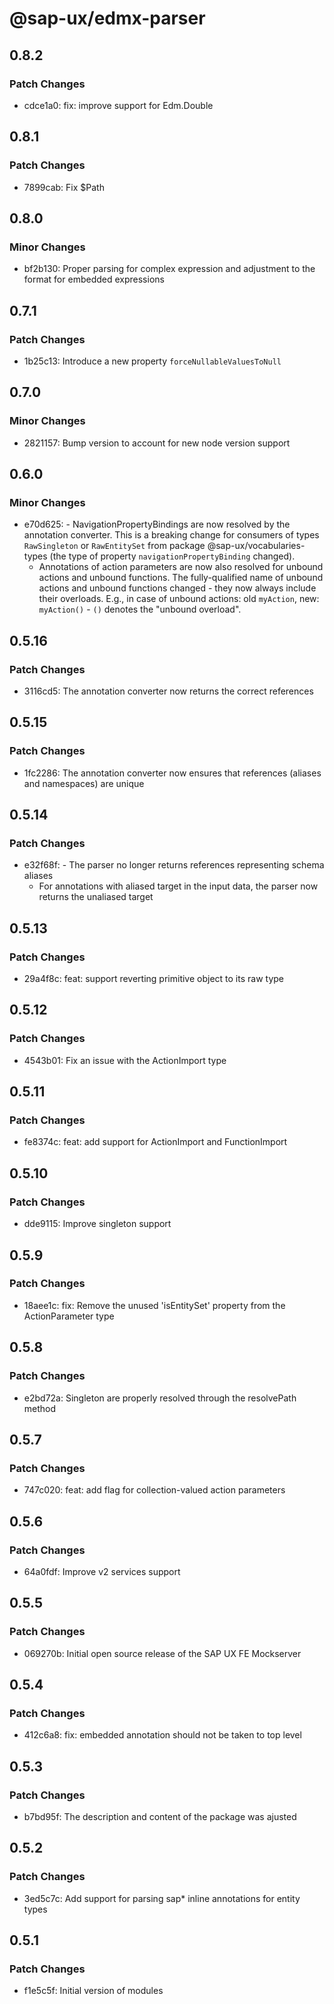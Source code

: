 # @sap-ux/edmx-parser

## 0.8.2

### Patch Changes

-   cdce1a0: fix: improve support for Edm.Double

## 0.8.1

### Patch Changes

-   7899cab: Fix $Path

## 0.8.0

### Minor Changes

-   bf2b130: Proper parsing for complex expression and adjustment to the format for embedded expressions

## 0.7.1

### Patch Changes

-   1b25c13: Introduce a new property `forceNullableValuesToNull`

## 0.7.0

### Minor Changes

-   2821157: Bump version to account for new node version support

## 0.6.0

### Minor Changes

-   e70d625: - NavigationPropertyBindings are now resolved by the annotation converter. This is a breaking change for consumers of types `RawSingleton` or `RawEntitySet` from package @sap-ux/vocabularies-types (the type of property `navigationPropertyBinding` changed).
    -   Annotations of action parameters are now also resolved for unbound actions and unbound functions. The fully-qualified name of unbound actions and unbound functions changed - they now always include their overloads. E.g., in case of unbound actions: old `myAction`, new: `myAction()` - `()` denotes the "unbound overload".

## 0.5.16

### Patch Changes

-   3116cd5: The annotation converter now returns the correct references

## 0.5.15

### Patch Changes

-   1fc2286: The annotation converter now ensures that references (aliases and namespaces) are unique

## 0.5.14

### Patch Changes

-   e32f68f: - The parser no longer returns references representing schema aliases
    -   For annotations with aliased target in the input data, the parser now returns the unaliased target

## 0.5.13

### Patch Changes

-   29a4f8c: feat: support reverting primitive object to its raw type

## 0.5.12

### Patch Changes

-   4543b01: Fix an issue with the ActionImport type

## 0.5.11

### Patch Changes

-   fe8374c: feat: add support for ActionImport and FunctionImport

## 0.5.10

### Patch Changes

-   dde9115: Improve singleton support

## 0.5.9

### Patch Changes

-   18aee1c: fix: Remove the unused 'isEntitySet' property from the ActionParameter type

## 0.5.8

### Patch Changes

-   e2bd72a: Singleton are properly resolved through the resolvePath method

## 0.5.7

### Patch Changes

-   747c020: feat: add flag for collection-valued action parameters

## 0.5.6

### Patch Changes

-   64a0fdf: Improve v2 services support

## 0.5.5

### Patch Changes

-   069270b: Initial open source release of the SAP UX FE Mockserver

## 0.5.4

### Patch Changes

-   412c6a8: fix: embedded annotation should not be taken to top level

## 0.5.3

### Patch Changes

-   b7bd95f: The description and content of the package was ajusted

## 0.5.2

### Patch Changes

-   3ed5c7c: Add support for parsing sap\* inline annotations for entity types

## 0.5.1

### Patch Changes

-   f1e5c5f: Initial version of modules

